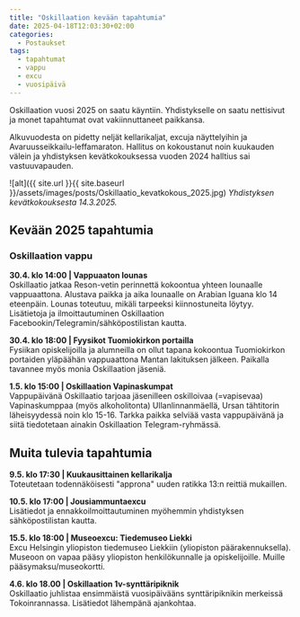 ```yaml
---
title: "Oskillaation kevään tapahtumia"
date: 2025-04-18T12:03:30+02:00
categories:
  - Postaukset
tags:
  - tapahtumat
  - vappu
  - excu
  - vuosipäivä
---
```


Oskillaation vuosi 2025 on saatu käyntiin. Yhdistykselle on saatu nettisivut ja monet tapahtumat ovat vakiinnuttaneet paikkansa.

Alkuvuodesta on pidetty neljät kellarikaljat, excuja näyttelyihin ja Avaruusseikkailu-leffamaraton. Hallitus on kokoustanut noin kuukauden välein ja yhdistyksen kevätkokouksessa vuoden 2024 halltius sai vastuuvapauden.<!--more-->

![alt]({{ site.url }}{{ site.baseurl }}/assets/images/posts/Oskillaatio_kevatkokous_2025.jpg)
*Yhdistyksen kevätkokouksesta 14.3.2025.*

## Kevään 2025 tapahtumia

### Oskillaation vappu ###
**30.4. klo 14:00 | Vappuaaton lounas**  
Oskillaatio jatkaa Reson-vetin perinnettä kokoontua yhteen lounaalle vappuaattona. Alustava paikka ja aika lounaalle on Arabian Iguana klo 14 eteenpäin. Lounas toteutuu, mikäli tarpeeksi kiinnostuneita löytyy. Lisätietoja ja ilmoittautuminen Oskillaation Facebookin/Telegramin/sähköpostilistan kautta.

**30.4. klo 18:00 | Fyysikot Tuomiokirkon portailla**  
Fysiikan opiskelijoilla ja alumneilla on ollut tapana kokoontua Tuomiokirkon portaiden yläpäähän vappuaattona Mantan lakituksen jälkeen. Paikalla tavannee myös monia Oskillaation jäseniä.

**1.5. klo 15:00 | Oskillaation Vapinaskumpat**  
Vappupäivänä Oskillaatio tarjoaa jäsenilleen oskilloivaa (=vapisevaa) Vapinaskumppaa (myös alkoholitonta) Ullanlinnanmäellä, Ursan tähtitorin läheisyydessä noin klo 15-16. Tarkka paikka selviää vasta vappupäivänä ja siitä tiedotetaan ainakin Oskillaation Telegram-ryhmässä.

## Muita tulevia tapahtumia ##
**9.5. klo 17:30 | Kuukausittainen kellarikalja**  
Toteutetaan todennäköisesti "approna" uuden ratikka 13:n reittiä mukaillen.

**10.5. klo 17:00 | Jousiammuntaexcu**  
Lisätiedot ja ennakkoilmoittautuminen myöhemmin yhdistyksen sähköpostilistan kautta.

**15.5. klo 18:00 | Museoexcu: Tiedemuseo Liekki**  
Excu Helsingin yliopiston tiedemuseo Liekkiin (yliopiston päärakennuksella). Museoon on vapaa pääsy yliopiston henkilökunnalle ja opiskelijoille. Muille pääsymaksu/museokortti.

**4.6. klo 18.00 | Oskillaation 1v-synttäripiknik**  
Oskillaatio juhlistaa ensimmäistä vuosipäivääns synttäripiknikin merkeissä Tokoinrannassa. Lisätiedot lähempänä ajankohtaa.
